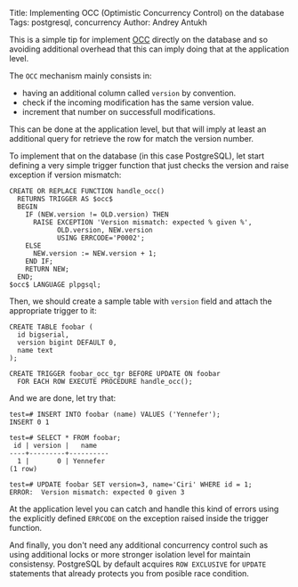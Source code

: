 Title: Implementing OCC (Optimistic Concurrency Control) on the database
Tags: postgresql, concurrency
Author: Andrey Antukh

This is a simple tip for implement [OCC][1] directly on the database and so
avoiding additional overhead that this can imply doing that at the application
level.

The `OCC` mechanism mainly consists in:

- having an additional column called `version` by convention.
- check if the incoming modification has the same version value.
- increment that number on successfull modifications.

This can be done at the application level, but that will imply at least
an additional query for retrieve the row for match the version number.

To implement that on the database (in this case PostgreSQL), let start
defining a very simple trigger function that just checks the
version and raise exception if version mismatch:

```postgresql
CREATE OR REPLACE FUNCTION handle_occ()
  RETURNS TRIGGER AS $occ$
  BEGIN
    IF (NEW.version != OLD.version) THEN
      RAISE EXCEPTION 'Version mismatch: expected % given %',
            OLD.version, NEW.version
            USING ERRCODE='P0002';
    ELSE
      NEW.version := NEW.version + 1;
    END IF;
    RETURN NEW;
  END;
$occ$ LANGUAGE plpgsql;
```

Then, we should create a sample table with `version` field and attach
the appropriate trigger to it:

```postgresql
CREATE TABLE foobar (
  id bigserial,
  version bigint DEFAULT 0,
  name text
);

CREATE TRIGGER foobar_occ_tgr BEFORE UPDATE ON foobar
  FOR EACH ROW EXECUTE PROCEDURE handle_occ();
```

And we are done, let try that:

```psql
test=# INSERT INTO foobar (name) VALUES ('Yennefer');
INSERT 0 1

test=# SELECT * FROM foobar;
 id | version |   name
----+---------+----------
  1 |       0 | Yennefer
(1 row)

test=# UPDATE foobar SET version=3, name='Ciri' WHERE id = 1;
ERROR:  Version mismatch: expected 0 given 3
```

At the application level you can catch and handle this kind of errors
using the explicitly defined `ERRCODE` on the exception raised inside
the trigger function.

And finally, you don't need any additional concurrency control such as
using additional locks or more stronger isolation level for maintain
consistensy. PostgreSQL by default acquires `ROW EXCLUSIVE` for `UPDATE`
statements that already protects you from posible race condition.


[1]: https://en.wikipedia.org/wiki/Optimistic_concurrency_control
